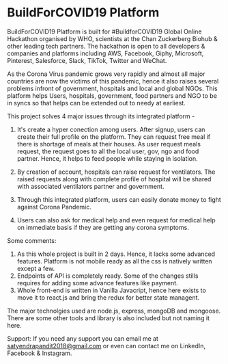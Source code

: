# BuildForCOVID19 Platform

BuildForCOVID19 Platform is built for #BuildforCOVID19 Global Online Hackathon organised by WHO, scientists at the Chan Zuckerberg Biohub & other leading tech partners. The hackathon is open to all developers & companies and platforms including AWS, Facebook, Giphy, Microsoft, Pinterest, Salesforce, Slack, TikTok, Twitter and WeChat.

As the Corona Virus pandemic grows very rapidly and almost all major countries are now the victims of this pandemic, hence it also raises several problems infront of government, hospitals and local and global NGOs. This platform helps Users, hospitals, government, food partners and NGO to be in syncs so that helps can be extended out to needy at earliest.

This project solves 4 major issues through its integrated platform -

1. It's create a hyper conection among users. After signup, users can create their full profile on the platform. They can request free meal if there is shortage of meals at their houses. As user request meals request, the request goes to all the local user, gov, ngo and food partner. Hence, it helps to feed people while staying in isolation.

2. By creation of account, hospitals can raise request for ventilators. The raised requests along with complete profile of hospital will be shared with associated ventilators partner and government.

3. Through this integrated platform, users can easily donate money to fight against Corona Pandemic.

4. Users can also ask for medical help and even request for medical help on immediate basis if they are getting any corona symptoms.

Some comments:

1. As this whole project is built in 2 days. Hence, it lacks some advanced features. Platform is not mobile ready as all the css is natively written except a few.
2. Endpoints of API is completely ready. Some of the changes stills requires for adding some advance features like payment.
3. Whole front-end is written in Vanilla Javacript, hence here exists to move it to react.js and bring the redux for better state managent.

The major technolgies used are node.js, express, mongoDB and mongoose. There are some other tools and library is also included but not naming it here.

Support:
If you need any support you can email me at satyendrapandit2018@gmail.com or even can contact me on LinkedIn, Facebook & Instagram.
